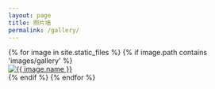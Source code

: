 ```yaml
---
layout: page
title: 照片墙
permalink: /gallery/
---
```


<div class="gallery-container">
  <div class="gallery-grid">
    {% for image in site.static_files %}
      {% if image.path contains 'images/gallery' %}
        <div class="gallery-item">
          <a href="{{ site.baseurl }}{{ image.path }}" data-lightbox="gallery" data-title="{{ image.name | remove: '.jpg' | remove: '.png' | remove: '.jpeg' | capitalize }}">
            <img src="{{ site.baseurl }}{{ image.path }}" alt="{{ image.name }}">
          </a>
        </div>
      {% endif %}
    {% endfor %}
  </div>
</div>

<!-- 添加masonry和lightbox的JS和CSS -->
<link rel="stylesheet" href="https://cdn.jsdelivr.net/npm/lightbox2@2.11.3/dist/css/lightbox.min.css">
<script src="https://cdn.jsdelivr.net/npm/masonry-layout@4.2.2/dist/masonry.pkgd.min.js"></script>
<script src="https://cdn.jsdelivr.net/npm/imagesloaded@5.0.0/imagesloaded.pkgd.min.js"></script>
<script src="https://cdn.jsdelivr.net/npm/lightbox2@2.11.3/dist/js/lightbox.min.js"></script>

<script>
  document.addEventListener('DOMContentLoaded', function() {
    var grid = document.querySelector('.gallery-grid');
    
    // 等待所有图片加载完成后初始化Masonry
    imagesLoaded(grid, function() {
      new Masonry(grid, {
        itemSelector: '.gallery-item',
        columnWidth: '.gallery-item',
        percentPosition: true
      });
    });
    
    // 配置Lightbox
    lightbox.option({
      'resizeDuration': 200,
      'wrapAround': true,
      'fadeDuration': 300
    });
  });
</script>